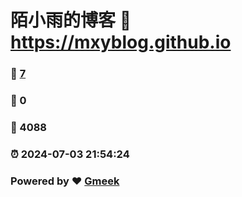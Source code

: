 # 陌小雨的博客 :link: https://mxyblog.github.io 
### :page_facing_up: [7](https://mxyblog.github.io/tag.html) 
### :speech_balloon: 0 
### :hibiscus: 4088 
### :alarm_clock: 2024-07-03 21:54:24 
### Powered by :heart: [Gmeek](https://github.com/Meekdai/Gmeek)
